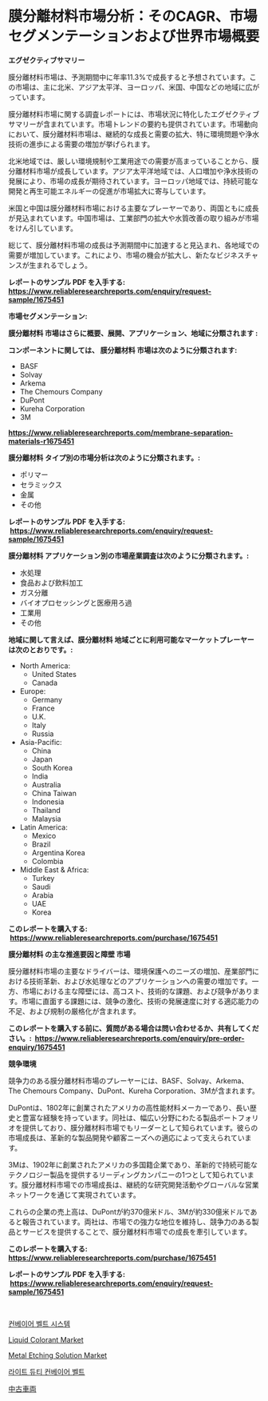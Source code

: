 <p><h1>膜分離材料市場分析：そのCAGR、市場セグメンテーションおよび世界市場概要</h1></p><p><strong>エグゼクティブサマリー</strong></p>
<p><p>膜分離材料市場は、予測期間中に年率11.3%で成長すると予想されています。この市場は、主に北米、アジア太平洋、ヨーロッパ、米国、中国などの地域に広がっています。</p><p>膜分離材料市場に関する調査レポートには、市場状況に特化したエグゼクティブサマリーが含まれています。市場トレンドの要約も提供されています。市場動向において、膜分離材料市場は、継続的な成長と需要の拡大、特に環境問題や浄水技術の進歩による需要の増加が挙げられます。</p><p>北米地域では、厳しい環境規制や工業用途での需要が高まっていることから、膜分離材料市場が成長しています。アジア太平洋地域では、人口増加や浄水技術の発展により、市場の成長が期待されています。ヨーロッパ地域では、持続可能な開発と再生可能エネルギーの促進が市場拡大に寄与しています。</p><p>米国と中国は膜分離材料市場における主要なプレーヤーであり、両国ともに成長が見込まれています。中国市場は、工業部門の拡大や水質改善の取り組みが市場をけん引しています。</p><p>総じて、膜分離材料市場の成長は予測期間中に加速すると見込まれ、各地域での需要が増加しています。これにより、市場の機会が拡大し、新たなビジネスチャンスが生まれるでしょう。</p></p>
<p><strong>レポートのサンプル PDF を入手する: <a href="https://www.reliableresearchreports.com/enquiry/request-sample/1675451">https://www.reliableresearchreports.com/enquiry/request-sample/1675451</a></strong></p>
<p><strong>市場セグメンテーション:</strong></p>
<p><strong> 膜分離材料 市場はさらに概要、展開、アプリケーション、地域に分類されます :</strong></p>
<p><strong>コンポーネントに関しては、 膜分離材料 市場は次のように分類されます: &nbsp;</strong></p>
<p><ul><li>BASF</li><li>Solvay</li><li>Arkema</li><li>The Chemours Company</li><li>DuPont</li><li>Kureha Corporation</li><li>3M</li></ul></p>
<p><strong><a href="https://www.reliableresearchreports.com/membrane-separation-materials-r1675451">https://www.reliableresearchreports.com/membrane-separation-materials-r1675451</a></strong></p>
<p><strong> 膜分離材料 タイプ別の市場分析は次のように分類されます。:</strong></p>
<p><ul><li>ポリマー</li><li>セラミックス</li><li>金属</li><li>その他</li></ul></p>
<p><strong>レポートのサンプル PDF を入手する: &nbsp;<a href="https://www.reliableresearchreports.com/enquiry/request-sample/1675451">https://www.reliableresearchreports.com/enquiry/request-sample/1675451</a></strong></p>
<p><strong> 膜分離材料 アプリケーション別の市場産業調査は次のように分類されます。:</strong></p>
<p><ul><li>水処理</li><li>食品および飲料加工</li><li>ガス分離</li><li>バイオプロセッシングと医療用ろ過</li><li>工業用</li><li>その他</li></ul></p>
<p><strong>地域に関して言えば、膜分離材料 地域ごとに利用可能なマーケットプレーヤーは次のとおりです。:</strong></p>
<p><ul>
    <li>
        North America:
        <ul>
            <li>United States</li>
            <li>Canada</li>
        </ul>
    </li>
    <li>
        Europe:
        <ul>
            <li>Germany</li>
            <li>France</li>
            <li>U.K.</li>
            <li>Italy</li>
            <li>Russia</li>
        </ul>
    </li>
    <li>
        Asia-Pacific:
        <ul>
            <li>China</li>
            <li>Japan</li>
            <li>South Korea</li>
            <li>India</li>
            <li>Australia</li>
            <li>China Taiwan</li>
            <li>Indonesia</li>
            <li>Thailand</li>
            <li>Malaysia</li>
        </ul>
    </li>
    <li>
        Latin America:
        <ul>
            <li>Mexico</li>
            <li>Brazil</li>
            <li>Argentina Korea</li>
            <li>Colombia</li>
        </ul>
    </li>
    <li>
        Middle East & Africa:
        <ul>
            <li>Turkey</li>
            <li>Saudi</li>
            <li>Arabia</li>
            <li>UAE</li>
            <li>Korea</li>
        </ul>
    </li>
    </ul></p>
<p><strong>このレポートを購入する: &nbsp;<a href="https://www.reliableresearchreports.com/purchase/1675451">https://www.reliableresearchreports.com/purchase/1675451</a></strong></p>
<p><strong>膜分離材料 の主な推進要因と障壁 市場</strong></p>
<p><p>膜分離材料市場の主要なドライバーは、環境保護へのニーズの増加、産業部門における技術革新、および水処理などのアプリケーションへの需要の増加です。一方、市場における主な障壁には、高コスト、技術的な課題、および競争があります。市場に直面する課題には、競争の激化、技術の発展速度に対する適応能力の不足、および規制の厳格化が含まれます。</p></p>
<p><strong>このレポートを購入する前に、質問がある場合は問い合わせるか、共有してください。:&nbsp; <a href="https://www.reliableresearchreports.com/enquiry/pre-order-enquiry/1675451">https://www.reliableresearchreports.com/enquiry/pre-order-enquiry/1675451</a></strong></p>
<p><strong>競争環境</strong></p>
<p><p>競争力のある膜分離材料市場のプレーヤーには、BASF、Solvay、Arkema、The Chemours Company、DuPont、Kureha Corporation、3Mが含まれます。</p><p>DuPontは、1802年に創業されたアメリカの高性能材料メーカーであり、長い歴史と豊富な経験を持っています。同社は、幅広い分野にわたる製品ポートフォリオを提供しており、膜分離材料市場でもリーダーとして知られています。彼らの市場成長は、革新的な製品開発や顧客ニーズへの適応によって支えられています。</p><p>3Mは、1902年に創業されたアメリカの多国籍企業であり、革新的で持続可能なテクノロジー製品を提供するリーディングカンパニーの1つとして知られています。膜分離材料市場での市場成長は、継続的な研究開発活動やグローバルな営業ネットワークを通じて実現されています。</p><p>これらの企業の売上高は、DuPontが約370億米ドル、3Mが約330億米ドルであると報告されています。両社は、市場での強力な地位を維持し、競争力のある製品とサービスを提供することで、膜分離材料市場での成長を牽引しています。</p></p>
<p><strong>このレポートを購入する: &nbsp; <a href="https://www.reliableresearchreports.com/purchase/1675451">https://www.reliableresearchreports.com/purchase/1675451</a></strong></p>
<p><strong>レポートのサンプル PDF を入手する: &nbsp;<a href="https://www.reliableresearchreports.com/enquiry/request-sample/1675451">https://www.reliableresearchreports.com/enquiry/request-sample/1675451</a></strong><strong></strong></p>
<p>&nbsp;</p>
<p><p><a href="https://github.com/Maeennan456456/Market-Research-Report-List-1/blob/main/884959818735.md">컨베이어 벨트 시스템</a></p><p><a href="https://issuu.com/reportprime-2/docs/liquid-colorant-market-size-2030.pptx">Liquid Colorant Market</a></p><p><a href="https://scarlet-rocket-c63.notion.site/Metal-Etching-Solution-Market-Size-Focuses-on-Market-Dynamics-In-Depth-Analysis-and-Future-Projecti-aa1277cba186426ba3c314436d11a021">Metal Etching Solution Market</a></p><p><a href="https://github.com/vsap75a286l/Market-Research-Report-List-1/blob/main/480875518734.md">라이트 듀티 컨베이어 벨트</a></p><p><a href="https://github.com/NashBeahan2023/Market-Research-Report-List-1/blob/main/722709620401.md">中古車両</a></p></p>